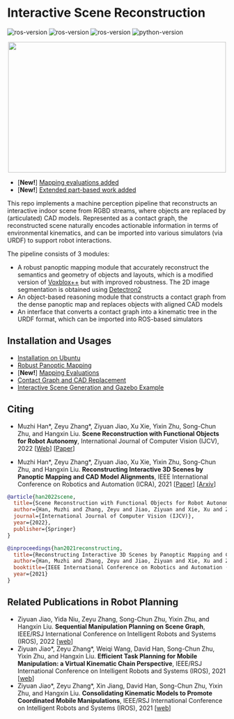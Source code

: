 # Interactive Scene Reconstruction

![ros-version](https://img.shields.io/badge/ubuntu%2016.04+ROS%20kinetic-passing-brightgreen)
![ros-version](https://img.shields.io/badge/ubuntu%2018.04+ROS%20melodic-passing-brightgreen)
![ros-version](https://img.shields.io/badge/ubuntu%2020.04+ROS%20noetic-passing-brightgreen)
![python-version](https://img.shields.io/badge/Python-3.7%2B-blue)

<p align="center">
  <img width="500" height="300" src="assets/motivation.jpg">
</p>

- [**New!**] [Mapping evaluations added](assets/EVALUATION.md) 
- [**New!**] [Extended part-based work added](https://github.com/bigai-ai/Part-Interactive-Scene)

This repo implements a machine perception pipeline that reconstructs an interactive indoor scene from RGBD streams, where objects are replaced by (articulated) CAD models. Represented as a contact graph, the reconstructed scene naturally encodes actionable information in terms of environmental kinematics, and can be imported into various simulators (via URDF) to support robot interactions.

The pipeline consists of 3 modules:
- A robust panoptic mapping module that accurately reconstruct the semantics and geometry of objects and layouts, which is a modified version of [Voxblox++](https://github.com/ethz-asl/voxblox-plusplus) but with improved robustness. The 2D image segmentation is obtained using [Detectron2](https://github.com/facebookresearch/detectron2)
- An object-based reasoning module that constructs a contact graph from the dense panoptic map and replaces objects with aligned CAD models
- An interface that converts a contact graph into a kinematic tree in the URDF format, which can be imported into ROS-based simulators

## Installation and Usages

- [Installation on Ubuntu](assets/INSTALL.md)
- [Robust Panoptic Mapping](mapping/)
- [**New!**] [Mapping Evaluations](assets/EVALUATION.md) 
- [Contact Graph and CAD Replacement](cad_replacement/)
- [Interactive Scene Generation and Gazebo Example](interactive_scene/)


## Citing

- Muzhi Han\*, Zeyu Zhang\*, Ziyuan Jiao, Xu Xie, Yixin Zhu, Song-Chun Zhu, and Hangxin Liu. **Scene Reconstruction with Functional Objects for Robot Autonomy**, International Journal of Computer Vision (IJCV), 2022  [[Web](https://sites.google.com/view/ijcv2022-reconstruction)] [[Paper](https://yzhu.io/publication/scenereconstruction2022ijcv/paper.pdf)]

- Muzhi Han\*, Zeyu Zhang\*, Ziyuan Jiao, Xu Xie, Yixin Zhu, Song-Chun Zhu, and Hangxin Liu. **Reconstructing Interactive 3D Scenes by Panoptic Mapping and CAD Model Alignments**, IEEE International Conference on Robotics and Automation (ICRA), 2021 [[Paper](https://yzhu.io/publication/scenereconstruction2021icra/paper.pdf)] [[Arxiv](https://arxiv.org/abs/2103.16095)]

```bibtex
@article{han2022scene,
  title={Scene Reconstruction with Functional Objects for Robot Autonomy},
  author={Han, Muzhi and Zhang, Zeyu and Jiao, Ziyuan and Xie, Xu and Zhu, Yixin and Zhu, Song-Chun and Liu, Hangxin},
  journal={International Journal of Computer Vision (IJCV)},
  year={2022},
  publisher={Springer}
}

@inproceedings{han2021reconstructing,
  title={Reconstructing Interactive 3D Scenes by Panoptic Mapping and CAD Model Alignments},
  author={Han, Muzhi and Zhang, Zeyu and Jiao, Ziyuan and Xie, Xu and Zhu, Yixin and Zhu, Song-Chun and Liu, Hangxin},
  booktitle={IEEE International Conference on Robotics and Automation (ICRA)},
  year={2021}
}
```

## Related Publications in Robot Planning

- Ziyuan Jiao, Yida Niu, Zeyu Zhang, Song-Chun Zhu, Yixin Zhu, and Hangxin Liu. **Sequential Manipulation Planning on Scene Graph**, IEEE/RSJ International Conference on Intelligent Robots and Systems (IROS), 2022 [[web](https://sites.google.com/view/planning-on-graph/home)]
- Ziyuan Jiao\*, Zeyu Zhang\*, Weiqi Wang, David Han, Song-Chun Zhu, Yixin Zhu, and Hangxin Liu. **Efficient Task Planning for Mobile Manipulation: a Virtual Kinematic Chain Perspective**, IEEE/RSJ International Conference on Intelligent Robots and Systems (IROS), 2021 [[web](https://sites.google.com/view/iros2021-vkc/home/vkc-task?authuser=0)]
- Ziyuan Jiao\*, Zeyu Zhang\*, Xin Jiang, David Han, Song-Chun Zhu, Yixin Zhu, and Hangxin Liu. **Consolidating Kinematic Models to Promote Coordinated Mobile Manipulations**, IEEE/RSJ International Conference on Intelligent Robots and Systems (IROS), 2021 [[web](https://sites.google.com/view/iros2021-vkc/home/vkc-motion?authuser=0)]



